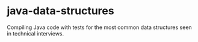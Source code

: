 java-data-structures
====================

Compiling Java code with tests for the most common data structures seen in technical interviews. 
